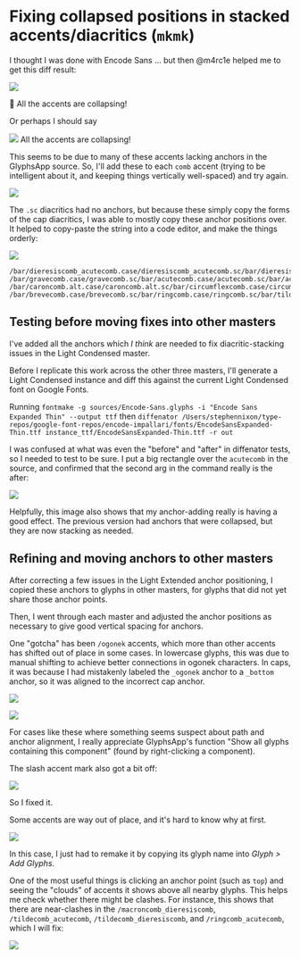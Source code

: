 # Fixing collapsed positions in stacked accents/diacritics (`mkmk`)

I thought I was done with Encode Sans ... but then @m4rc1e helped me to get this diff result:

![](assets/marks_new.gif)

😬 All the accents are collapsing!

Or perhaps I should say

![](assets/2019-01-10-10-29-08.png) All the accents are collapsing!

This seems to be due to many of these accents lacking anchors in the GlyphsApp source. So, I'll add these to each `comb` accent (trying to be intelligent about it, and keeping things vertically well-spaced) and try again.

![](assets/new-anchors.gif)

The `.sc` diacritics had no anchors, but because these simply copy the forms of the cap diacritics, I was able to mostly copy these anchor positions over. It helped to copy-paste the string into a code editor, and make the things orderly:

![](assets/2019-01-10-11-03-02.png)

```
/bar/dieresiscomb_acutecomb.case/dieresiscomb_acutecomb.sc/bar/dieresiscomb_macroncomb.case/dieresiscomb_macroncomb.sc/bar/dotaccentcomb.case/dotaccentcomb.sc/bar/dotaccentcomb_macroncomb.case/dotaccentcomb_macroncomb.sc/bar
/bar/gravecomb.case/gravecomb.sc/bar/acutecomb.case/acutecomb.sc/bar/acutecomb_dotaccentcomb.case/acutecomb_dotaccentcomb.sc/bar/hungarumlautcomb.case/hungarumlautcomb.sc/bar
/bar/caroncomb.alt.case/caroncomb.alt.sc/bar/circumflexcomb.case/circumflexcomb.sc/bar/caroncomb.case/caroncomb.sc/bar/caroncomb_dotaccentcomb.case/caroncomb_dotaccentcomb.sc/bar
/bar/brevecomb.case/brevecomb.sc/bar/ringcomb.case/ringcomb.sc/bar/tildecomb.case/tildecomb.sc/bar/tildecomb_dieresiscomb.case/tildecomb_dieresiscomb.sc/bar
```

## Testing before moving fixes into other masters

I've added all the anchors which *I think* are needed to fix diacritic-stacking issues in the Light Condensed master.

Before I replicate this work across the other three masters, I'll generate a Light Condensed instance and diff this against the current Light Condensed font on Google Fonts.

Running
`fontmake -g sources/Encode-Sans.glyphs -i "Encode Sans Expanded Thin" --output ttf`
then
`diffenator /Users/stephennixon/type-repos/google-font-repos/encode-impallari/fonts/EncodeSansExpanded-Thin.ttf instance_ttf/EncodeSansExpanded-Thin.ttf -r out`

I was confused at what was even the "before" and "after" in diffenator tests, so I needed to test to be sure. I put a big rectangle over the `acutecomb` in the source, and confirmed that the second arg in the command really is the after:

![](assets/marks_new-test.gif)

Helpfully, this image also shows that my anchor-adding really is having a good effect. The previous version had anchors that were collapsed, but they are now stacking as needed.

## Refining and moving anchors to other masters

After correcting a few issues in the Light Extended anchor positioning, I copied these anchors to glyphs in other masters, for glyphs that did not yet share those anchor points.

Then, I went through each master and adjusted the anchor positions as necessary to give good vertical spacing for anchors.

One "gotcha" has been `/ogonek` accents, which more than other accents has shifted out of place in some cases. In lowercase glyphs, this was due to manual shifting to achieve better connections in ogonek characters. In caps, it was because I had mistakenly labeled the `_ogonek` anchor to a `_bottom` anchor, so it was aligned to the incorrect cap anchor.

![](assets/2019-01-10-22-16-13.png)

![](assets/2019-01-10-22-18-17.png)

For cases like these where something seems suspect about path and anchor alignment, I really appreciate GlyphsApp's function "Show all glyphs containing this component" (found by right-clicking a component).

The slash accent mark also got a bit off:

![](assets/2019-01-10-22-22-26.png)

So I fixed it.

Some accents are way out of place, and it's hard to know why at first.

![](assets/2019-01-10-22-31-11.png)

In this case, I just had to remake it by copying its glyph name into *Glyph > Add Glyphs*.

One of the most useful things is clicking an anchor point (such as `top`) and seeing the "clouds" of accents it shows above all nearby glyphs. This helps me check whether there might be clashes. For instance, this shows that there are near-clashes in the `/macroncomb_dieresiscomb`, `/tildecomb_acutecomb`, `/tildecomb_dieresiscomb`, and `/ringcomb_acutecomb`, which I will fix:

![](assets/2019-01-10-22-42-58.png)